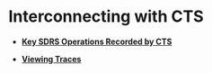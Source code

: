 # Interconnecting with CTS <a name="sdrs_ug_cts_0000"></a>

-   **[Key SDRS Operations Recorded by CTS](key-sdrs-operations-recorded-by-cts.md)**  

-   **[Viewing Traces](viewing-traces.md)**  


